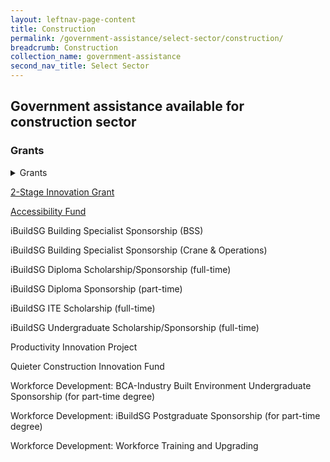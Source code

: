 ```yaml
---
layout: leftnav-page-content
title: Construction
permalink: /government-assistance/select-sector/construction/
breadcrumb: Construction
collection_name: government-assistance
second_nav_title: Select Sector
---
```


## Government assistance available for construction sector

### Grants

<details>
<summary>Grants</summary>

+ <a href="https://www1.bca.gov.sg/buildsg/buildsg-transformation-fund/2-stage-innovation-grant" target="_blank">2-Stage Innovation Grant</a>
    + The 2-Stage Innovation Grant (iGrant) is set up to encourage and support the building and construction industry to conduct fast track, Proof-of-Concept (POC) type of R&D projects for subsequent quick deployment in a fast moving Built Environment.
    + This $5 million grant is funded by Ministry of National Development (MND).
+ <a href="https://friendlybuildings.bca.gov.sg/industry-professional-af-about-accessibility-fund.html" target="_blank">Accessibility Fund</a>
    + To promote an accessible built environment, BCA has launched Accessibility Fund that provides grants to building owners for upgrading their existing buildings with essential accessibility features. The Accessibility Fund is only for private buildings built before the implementation of Code on Barrier- Free Accessibility in Buildings-1990. Building owners, lessors who have the ownership right to upgrade the building and lessees who can carry out the upgrading works with the endorsement of the building owners/lessors are eligible to apply for this fund. Each development is eligible for up to two applications and could obtain grant up to S$300,000 per development. The fund will expire in 2021.
    + The fund would co-pay up to 80% of the construction cost of the Basic Accessibility Features cited below:

      * Accessible approach to building;
      * Ramps/lifts for improving accessibility in building’s first storey;
      * Accessible toilet in building’s first storey or entrance level; and
      * Signage for finding way to building’s accessibility features.
</details>

<a href="https://www1.bca.gov.sg/buildsg/buildsg-transformation-fund/2-stage-innovation-grant" target="_blank">2-Stage Innovation Grant</a>

<a href="https://friendlybuildings.bca.gov.sg/industry-professional-af-about-accessibility-fund.html" target="_blank">Accessibility Fund</a>

iBuildSG Building Specialist Sponsorship (BSS)

iBuildSG Building Specialist Sponsorship (Crane & Operations)

iBuildSG Diploma Scholarship/Sponsorship (full-time)

iBuildSG Diploma Sponsorship (part-time)

iBuildSG ITE Scholarship (full-time)

iBuildSG Undergraduate Scholarship/Sponsorship (full-time)

Productivity Innovation Project

Quieter Construction Innovation Fund

Workforce Development: BCA-Industry Built Environment Undergraduate Sponsorship (for part-time degree)

Workforce Development: iBuildSG Postgraduate Sponsorship (for part-time degree)

Workforce Development: Workforce Training and Upgrading
